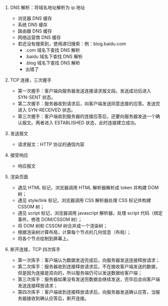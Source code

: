 <!--
 * @Author: lijy
-->
1. DNS 解析：将域名地址解析为 ip 地址
    - 浏览器 DNS 缓存
    - 系统 DNS 缓存
    - 路由器 DNS 缓存
    - 网络运营商 DNS 缓存
    - 若还没有搜索到，使用递归搜索：例：blog.baidu.com
        - .com 域名下查找 DNS 解析
        - .baidu 域名下查找 DNS 解析
        - .blog 域名下查找 DNS 解析
        - 出错了

2. TCP 连接，三次握手
    - 第一次握手：客户端向服务器发送连接请求报文段。发送成功后进入 SYN-SENT 状态。
    - 第二次握手：服务器收到请求后，向客户端发送同意连接的应答。发送完进入 SYN-RECEIVED 状态。
    - 第三次握手：客户端收到服务器的连接应答后，还要向服务器发送一个确认报文。两者进入 ESTABLISHED 状态，此时连接建立成功。

3. 发送报文
    - 请求报文：HTTP 协议的通信内容

4. 接受响应
    - 响应报文

5. 渲染页面
    - 遇见 HTML 标记，浏览器调用 HTML 解析器解析成 token 并构建 DOM 树；
    - 遇见 style/link 标记，浏览器调用 CSS 解析器处理 CSS 标记并构建 CSSOM 树；
    - 遇见 script 标记，浏览器调用 javascript 解析器，处理 script 代码（绑定事件，修改 DOM/CSSOM 树）；
    - 将 DOM 树和 CSSOM 树合并成一个渲染树；
    - 根据渲染树计算布局，计算每个节点的几何信息（布局）；
    - 将各个节点绘制到屏幕上。

6. 断开连接，TCP 四次挥手
    - 第一次挥手：客户端认为数据发送完成后，向服务器发送连接释放请求；
    - 第二次挥手：服务器收到连接释放请求后，不在接收客户端发送的数据，但是因为连接是双向的，所以服务端仍可以发送数据给客户端；
    - 第三次挥手：服务器如果没有发送完数据会继续发送，完毕后会向客户端发送连接释放请求；
    - 第四次挥手：客户端收到连接释放请求后，向服务器发送确认应答，当服务器接收到确认应答后，断开连接。